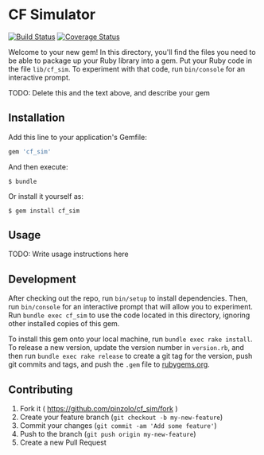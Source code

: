 # CF Simulator
[![Build Status](https://travis-ci.org/pinzolo/cf_sim.svg)](http://travis-ci.org/pinzolo/cf_sim)
[![Coverage Status](https://coveralls.io/repos/pinzolo/cf_sim/badge.png)](https://coveralls.io/r/pinzolo/cf_sim)

Welcome to your new gem! In this directory, you'll find the files you need to be able to package up your Ruby library into a gem. Put your Ruby code in the file `lib/cf_sim`. To experiment with that code, run `bin/console` for an interactive prompt.

TODO: Delete this and the text above, and describe your gem

## Installation

Add this line to your application's Gemfile:

```ruby
gem 'cf_sim'
```

And then execute:

    $ bundle

Or install it yourself as:

    $ gem install cf_sim

## Usage

TODO: Write usage instructions here

## Development

After checking out the repo, run `bin/setup` to install dependencies. Then, run `bin/console` for an interactive prompt that will allow you to experiment. Run `bundle exec cf_sim` to use the code located in this directory, ignoring other installed copies of this gem.

To install this gem onto your local machine, run `bundle exec rake install`. To release a new version, update the version number in `version.rb`, and then run `bundle exec rake release` to create a git tag for the version, push git commits and tags, and push the `.gem` file to [rubygems.org](https://rubygems.org).

## Contributing

1. Fork it ( https://github.com/pinzolo/cf_sim/fork )
2. Create your feature branch (`git checkout -b my-new-feature`)
3. Commit your changes (`git commit -am 'Add some feature'`)
4. Push to the branch (`git push origin my-new-feature`)
5. Create a new Pull Request
